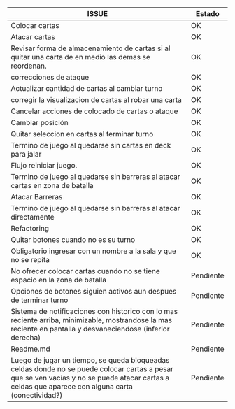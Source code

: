 |ISSUE | Estado |
| -----|-------|
|Colocar cartas |OK|
|Atacar cartas |OK |
|Revisar forma de almacenamiento de cartas si al quitar una carta de en medio las demas se reordenan. | OK |
|correcciones de ataque  | OK |
|Actualizar cantidad de cartas al cambiar turno  | OK |
|corregir la visualizacion de cartas al robar una carta | OK |
|Cancelar acciones de colocado de cartas o ataque | OK |
|Cambiar posición  | OK |
|Quitar seleccion en cartas al terminar turno  | OK |
|Termino de juego al quedarse sin cartas en deck para jalar | OK |
|Flujo reiniciar juego. | OK |
|Termino de juego al quedarse sin barreras al atacar cartas en zona de batalla | OK |
|Atacar Barreras | OK |
|Termino de juego al quedarse sin barreras al atacar directamente | OK |
|Refactoring|OK|
|Quitar botones cuando no es su turno | OK |
|Obligatorio ingresar con un nombre a la sala y que no se repita | OK |
| No ofrecer colocar cartas cuando no se tiene espacio en la zona de batalla | Pendiente |
| Opciones de botones siguien activos aun despues de terminar turno | Pendiente |
| Sistema de notificaciones con historico con lo mas reciente arriba, minimizable, mostrandose la mas reciente en pantalla y desvaneciendose (inferior derecha) | Pendiente |
|Readme.md|Pendiente|
|Luego de jugar un tiempo, se queda bloqueadas celdas donde no se puede colocar cartas a pesar que se ven vacias y no se puede atacar cartas a celdas que aparece con alguna carta (conectividad?) | Pendiente |

